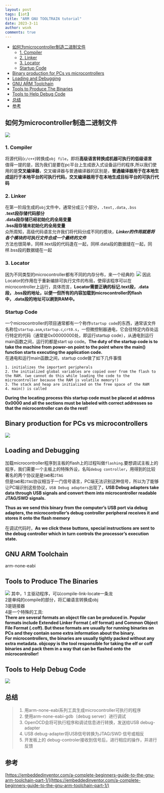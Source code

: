 ```yaml
---
layout: post
tags: [iot]
title: "ARM GNU TOOLTRAIN tutorial"
date: 2023-3-11
author: wsxk
comments: true
---
```



- [如何为microcontroller制造二进制文件](#如何为microcontroller制造二进制文件)
  - [1. Compiler](#1-compiler)
  - [2. Linker](#2-linker)
  - [3. Locator](#3-locator)
  - [Startup Code](#startup-code)
- [Binary production for PCs vs microcontrollers](#binary-production-for-pcs-vs-microcontrollers)
- [Loading and Debugging](#loading-and-debugging)
- [GNU ARM Toolchain](#gnu-arm-toolchain)
- [Tools to Produce The Binaries](#tools-to-produce-the-binaries)
- [Tools to Help Debug Code](#tools-to-help-debug-code)
- [总结](#总结)
- [参考](#参考)


## 如何为microcontroller制造二进制文件<br>
![](https://raw.githubusercontent.com/wsxk/wsxk_pictures/main/2023-2-18-reverse/20230311151006.png)<br>

### 1. Compiler<br>
将源代码(`c/c++`)转换成`obj file`，即将**高级语言转换成机器可执行的低级语言**<br>
值得一提的是，因为我们是要在pc平台上生成嵌入式设备运行的程序,所以我们使用的是**交叉编译器**，交叉编译器与普通编译器的区别是，**普通编译器用于在本地生成运行于本地平台的可执行代码，交叉编译器用于在本地生成目标平台的可执行代码**<br>

### 2. Linker<br>
在第一阶段生成的`obj`文件中，通常分成三个部分，`.text,.data,.bss`<br>
**.text段存储代码部分**<br>
**.data段存储已经初始化的全局变量**<br>
**.bss段存储未初始化的全局变量**<br>
众所周知，高级代码语言允许我们将代码分成不同的模块，***Linker的作用就是将各个模块的可执行文件合成一个最终的文件***<br>
方法也很简单，同样.text段的代码逢在一起，同样.data段的数据缝在一起，同样.bss段的数据缝在一起<br>

### 3. Locator<br>
因为不同类型的microcontroller都有不同的内存分布，来一个经典的:
![](https://raw.githubusercontent.com/wsxk/wsxk_pictures/main/2023-2-18-reverse/20230311191957.png)
因此Locator的作用在于重新编排可执行文件的布局，使得该程序可以在microcontroller上运行，具体而言，**Locator需要正确的标记.text段，.data段，.bss段的地址，以便一但所有的内容加载到microcontroller的flash中，.data段的地址可以刷到RAM中。**<br>

### Startup Code<br>
一个microcontroller的项目通常都有一个称作`startup code`的东西，通常该文件名称位`startup.asm`,`startup.c`,`crt0.s`，一但微控制器通电，它会往特定内存处运行特定的代码（通常是0x00000000处，即运行startup code），从通电到运行main函数之间，运行的都是start up code。**The duty of the startup code is to take the machine from power-on point to the point where the main() function starts executing the application code.**<br>
在通电和运行main函数之间，startup code做了如下几件事情

    1. initializes the important peripherals
    2. the initialized global variables are copied over from the flash to the RAM. (we cannot do this while loading the code to the microcontroller because the RAM is volatile memory!)
    3. The stack and heap are initialized on the free space of the RAM
    4. main() is called

**During the locating process this startup code must be placed at address 0x0000 and all the sections must be labeled with correct addresses so that the microcontroller can do the rest!**<br>

## Binary production for PCs vs microcontrollers<br>
![](https://raw.githubusercontent.com/wsxk/wsxk_pictures/main/2023-2-18-reverse/20230312004359.png)<br>

## Loading and Debugging<br>
加载microcontroller程序到主板的flash上的过程叫做`flashing`.要想调试主板上的程序，我们需要一个主板上的特殊外设，名叫`debug controller`，用得到的比较著名的两个协议是是`SWD`和`JTAG`<br>
但是`SWD`和`JTAG`协议相当于一门信号语言，PC端无法识别这种信号，所以为了能够让PC端识别这些协议，`USB Debug adapters`出现了，**USB Debug adapters take data through USB signals and convert them into microcontroller readable JTAG/SWD signals.**<br>

**Thus as we send this binary from the computer’s USB port via debug adapters, the microcontroller’s debug controller peripheral receives it and stores it onto the flash memory**<br>

在调试代码时，**As we click these buttons, special instructions are sent to the debug controller which in turn controls the processor’s execution state.**<br>

## GNU ARM Toolchain<br>
arm-none-eabi<br>
## Tools to Produce The Binaries<br>
![](https://raw.githubusercontent.com/wsxk/wsxk_pictures/main/2023-2-18-reverse/20230312112339.png)
其中，1 主驱动程序，可以compile-link-locate一条龙<br>
2是单纯的compile的部分，将汇编语言转换成obj<br>
3是链接器<br>
4是一个特殊的工具:<br>
**There are several formats an object file can be produced in. Popular formats include Extended Linker Format (.elf format) and Common Object File Format (.coff). But these formats are usually for running binaries on PCs and they contain some extra information about the binary.<br>For microcontrollers, the binaries are usually tightly packed without any extra metadata. objcopy is the tool responsible for taking the elf or coff binaries and pack them in a way that can be flashed onto the microcontroller!**

## Tools to Help Debug Code<br>
![](https://raw.githubusercontent.com/wsxk/wsxk_pictures/main/2023-2-18-reverse/20230312113153.png)


## 总结<br>
> 1. 用arm-none-eabi系列工具生成microcontroller可执行的程序
> 2. 使用arm-none-eabi-gdb（debug server）进行调试
> 3. OpenOCD会将可执行程序和调试信息进行转换，发送给USB debug-adapter
> 4. USB debug-adapter将USB信号转换为JTAG/SWD 信号或相反
> 5. 开发板上的 debug-controler接收到信号后，进行相应的操作，并进行反馈



## 参考<br>
[https://embeddedinventor.com/a-complete-beginners-guide-to-the-gnu-arm-toolchain-part-1/](https://embeddedinventor.com/a-complete-beginners-guide-to-the-gnu-arm-toolchain-part-1/)<br>